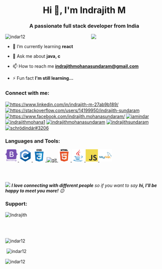 <h1 align="center">Hi 👋, I'm Indrajith M</h1>
<h3 align="center">A passionate full stack developer from India</h3>
<img align='right' src="https://media.giphy.com/media/M9gbBd9nbDrOTu1Mqx/giphy.gif" width="230">

<p align="left"> <img src="https://komarev.com/ghpvc/?username=indar12&label=Profile%20views&color=0e75b6&style=flat" alt="indar12" /> </p>

- 🌱 I’m currently learning **react**

- 💬 Ask me about **java, c**

- 📫 How to reach me **indrajithmohanasundaram@gmail.com**

- ⚡ Fun fact **I'm still learning...**

<h3 align="left">Connect with me:</h3>
<p align="left">
<a href="https://linkedin.com/in/indrajith-m-27ab9b189/" target="blank"><img align="center" src="https://raw.githubusercontent.com/rahuldkjain/github-profile-readme-generator/master/src/images/icons/Social/linked-in-alt.svg" alt="https://www.linkedin.com/in/indrajith-m-27ab9b189/" height="30" width="40" /></a>
<a href="https://stackoverflow.com/users/14199950/indrajith-sundaram" target="blank"><img align="center" src="https://raw.githubusercontent.com/rahuldkjain/github-profile-readme-generator/master/src/images/icons/Social/stack-overflow.svg" alt="https://stackoverflow.com/users/14199950/indrajith-sundaram" height="30" width="40" /></a>
<a href="https://www.facebook.com/indrajith.mohanasundaram/" target="blank"><img align="center" src="https://raw.githubusercontent.com/rahuldkjain/github-profile-readme-generator/master/src/images/icons/Social/facebook.svg" alt="https://www.facebook.com/indrajith.mohanasundaram/" height="30" width="40" /></a>
<a href="https://instagram.com/iamindar" target="blank"><img align="center" src="https://raw.githubusercontent.com/rahuldkjain/github-profile-readme-generator/master/src/images/icons/Social/instagram.svg" alt="iamindar" height="30" width="40" /></a>
<a href="https://www.hackerrank.com/indrajithmohana1" target="blank"><img align="center" src="https://raw.githubusercontent.com/rahuldkjain/github-profile-readme-generator/master/src/images/icons/Social/hackerrank.svg" alt="indrajithmohana1" height="30" width="40" /></a>
<a href="https://www.leetcode.com/indrajithmohanasundaram" target="blank"><img align="center" src="https://raw.githubusercontent.com/rahuldkjain/github-profile-readme-generator/master/src/images/icons/Social/leet-code.svg" alt="indrajithmohanasundaram" height="30" width="40" /></a>
<a href="https://auth.geeksforgeeks.org/user/indrajithsundaram" target="blank"><img align="center" src="https://raw.githubusercontent.com/rahuldkjain/github-profile-readme-generator/master/src/images/icons/Social/geeks-for-geeks.svg" alt="indrajithsundaram" height="30" width="40" /></a>
<a href="https://discord.gg/schrödindár#3206" target="blank"><img align="center" src="https://raw.githubusercontent.com/rahuldkjain/github-profile-readme-generator/master/src/images/icons/Social/discord.svg" alt="schrödindár#3206" height="30" width="40" /></a>
</p>

<h3 align="left">Languages and Tools:</h3>
<p align="left"> <a href="https://getbootstrap.com" target="_blank" rel="noreferrer"> <img src="https://raw.githubusercontent.com/devicons/devicon/master/icons/bootstrap/bootstrap-plain-wordmark.svg" alt="bootstrap" width="40" height="40"/> </a> <a href="https://www.cprogramming.com/" target="_blank" rel="noreferrer"> <img src="https://raw.githubusercontent.com/devicons/devicon/master/icons/c/c-original.svg" alt="c" width="40" height="40"/> </a> <a href="https://www.w3schools.com/css/" target="_blank" rel="noreferrer"> <img src="https://raw.githubusercontent.com/devicons/devicon/master/icons/css3/css3-original-wordmark.svg" alt="css3" width="40" height="40"/> </a> <a href="https://git-scm.com/" target="_blank" rel="noreferrer"> <img src="https://www.vectorlogo.zone/logos/git-scm/git-scm-icon.svg" alt="git" width="40" height="40"/> </a> <a href="https://www.w3.org/html/" target="_blank" rel="noreferrer"> <img src="https://raw.githubusercontent.com/devicons/devicon/master/icons/html5/html5-original-wordmark.svg" alt="html5" width="40" height="40"/> </a> <a href="https://www.java.com" target="_blank" rel="noreferrer"> <img src="https://raw.githubusercontent.com/devicons/devicon/master/icons/java/java-original.svg" alt="java" width="40" height="40"/> </a> <a href="https://developer.mozilla.org/en-US/docs/Web/JavaScript" target="_blank" rel="noreferrer"> <img src="https://raw.githubusercontent.com/devicons/devicon/master/icons/javascript/javascript-original.svg" alt="javascript" width="40" height="40"/> </a> <a href="https://www.mysql.com/" target="_blank" rel="noreferrer"> <img src="https://raw.githubusercontent.com/devicons/devicon/master/icons/mysql/mysql-original-wordmark.svg" alt="mysql" width="40" height="40"/> </a> </p><br><br>

<img src="https://media.giphy.com/media/LnQjpWaON8nhr21vNW/giphy.gif" width="60"> <em><b>I love connecting with different people</b> so if you want to say <b>hi, I'll be happy to meet you more!</b> 😊</em>

<h3 align="left">Support:</h3>
<p><a href="https://www.buymeacoffee.com/indrajithm"> <img align="left" src="https://cdn.buymeacoffee.com/buttons/v2/default-yellow.png" height="50" width="210" alt="Indrajith" /></a></p><br><br><br><br>

<p><img align="center" src="https://github-readme-stats.vercel.app/api/top-langs?username=indar12&show_icons=true&locale=en&layout=compact" alt="indar12" /></p>

<p>&nbsp;<img align="center" src="https://github-readme-stats.vercel.app/api?username=indar12&show_icons=true&locale=en" alt="indar12" /></p>

<p><img align="center" src="https://github-readme-streak-stats.herokuapp.com/?user=indar12&" alt="indar12" /></p>
